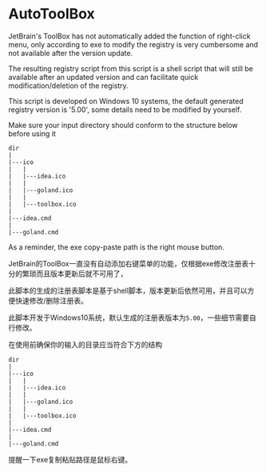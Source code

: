# AutoToolBox


JetBrain's ToolBox has not automatically added the function of right-click menu, only according to exe to modify the registry is very cumbersome and not available after the version update.

The resulting registry script from this script is a shell script that will still be available after an updated version and can facilitate quick modification/deletion of the registry.

This script is developed on Windows 10 systems, the default generated registry version is '5.00', some details need to be modified by yourself.

Make sure your input directory should conform to the structure below before using it

```
dir
|
|---ico
|   |
|   |---idea.ico
|   |
|   |---goland.ico
|   |
|   |---toolbox.ico
|
|---idea.cmd
|
|---goland.cmd
```

As a reminder, the exe copy-paste path is the right mouse button.

JetBrain的ToolBox一直没有自动添加右键菜单的功能，仅根据exe修改注册表十分的繁琐而且版本更新后就不可用了，

此脚本的生成的注册表脚本是基于shell脚本，版本更新后依然可用，并且可以方便快速修改/删除注册表。

此脚本开发于Windows10系统，默认生成的注册表版本为`5.00`，一些细节需要自行修改。



在使用前确保你的输入的目录应当符合下方的结构

```
dir
|
|---ico
|   |
|   |---idea.ico
|   |
|   |---goland.ico
|   |
|   |---toolbox.ico
|
|---idea.cmd
|
|---goland.cmd
```

提醒一下exe复制粘贴路径是鼠标右键。


